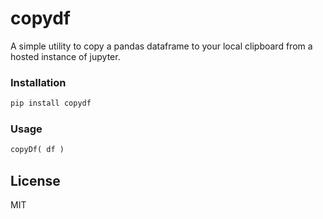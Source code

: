 # copydf

A simple utility to copy a pandas dataframe to your local clipboard from a hosted instance of jupyter.

### Installation
```sh
pip install copydf
```

### Usage
```py
copyDf( df )
```

License
----

MIT
